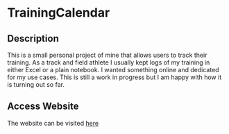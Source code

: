 # TrainingCalendar

## Description

This is a small personal project of mine that allows users to track their training. 
As a track and field athlete I usually kept logs of my training in either Excel or a plain notebook. I wanted something online and dedicated for my use cases. This is still a work in progress but I am happy with how it is turning out so far.

## Access Website

The website can be visited [here](https://training-calendar-drab.vercel.app/)
